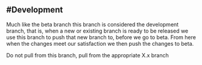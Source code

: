 #Development
------------

Much like the beta branch this branch is considered the development branch, that is, when a new or existing branch is ready to 
be released we use this branch to push that new branch to, before we go to beta. From here when the changes meet our satisfaction
we then push the changes to beta.

Do not pull from this branch, pull from the appropriate X.x branch
